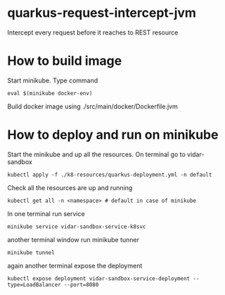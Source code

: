 # quarkus-request-intercept-jvm
Intercept every request before it reaches to REST resource

# How to build image
Start minikube. Type command 
```
eval $(minikube docker-env)
```
Build docker image using ./src/main/docker/Dockerfile.jvm


# How to deploy and run on minikube
Start the minikube and up all the resources. On terminal go to vidar-sandbox
```
kubectl apply -f ./k8-resources/quarkus-deployment.yml -n default
```

Check all the resources are up and running
```
kubectl get all -n <namespace> # default in case of minikube
```

In one terminal run service
```
minikube service vidar-sandbox-service-k8svc
```
another terminal window run minikube tunner
```
minikube tunnel
```

again another terminal expose the deployment
```
kubectl expose deployment vidar-sandbox-service-deployment --type=LoadBalancer --port=8080
```

